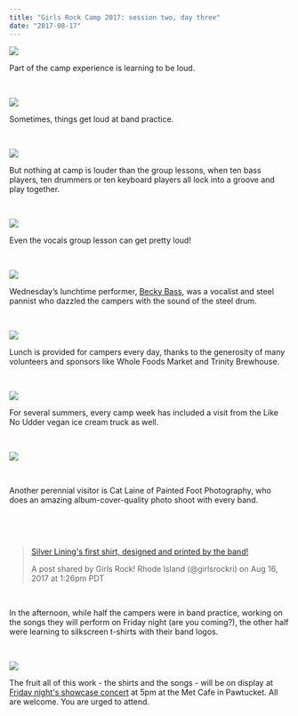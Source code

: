 ```yaml
---
title: "Girls Rock Camp 2017: session two, day three"
date: "2017-08-17"
---
```


[![](http://girlsrockri.org/wp-content/uploads/2017/08/02-03-01.jpg)](http://girlsrockri.org/wp-content/uploads/2017/08/02-03-01.jpg)

Part of the camp experience is learning to be loud.

 

[![](http://girlsrockri.org/wp-content/uploads/2017/08/02-03-02.jpg)](http://girlsrockri.org/wp-content/uploads/2017/08/02-03-02.jpg)

Sometimes, things get loud at band practice.

 

[![](http://girlsrockri.org/wp-content/uploads/2017/08/02-03-03.jpg)](http://girlsrockri.org/wp-content/uploads/2017/08/02-03-03.jpg)

But nothing at camp is louder than the group lessons, when ten bass players, ten drummers or ten keyboard players all lock into a groove and play together.

 

[![](http://girlsrockri.org/wp-content/uploads/2017/08/02-03-04.jpg)](http://girlsrockri.org/wp-content/uploads/2017/08/02-03-04.jpg)

Even the vocals group lesson can get pretty loud!

 

[![](http://girlsrockri.org/wp-content/uploads/2017/08/02-03-05.jpg)](http://girlsrockri.org/wp-content/uploads/2017/08/02-03-05.jpg)

Wednesday’s lunchtime performer, [Becky Bass](https://www.beckybass.com/), was a vocalist and steel pannist who dazzled the campers with the sound of the steel drum.

 

[![](http://girlsrockri.org/wp-content/uploads/2017/08/02-03-06.jpg)](http://girlsrockri.org/wp-content/uploads/2017/08/02-03-06.jpg)

Lunch is provided for campers every day, thanks to the generosity of many volunteers and sponsors like Whole Foods Market and Trinity Brewhouse.

 

[![](http://girlsrockri.org/wp-content/uploads/2017/08/udder.jpg)](http://girlsrockri.org/wp-content/uploads/2017/08/udder.jpg)

For several summers, every camp week has included a visit from the Like No Udder vegan ice cream truck as well.

 

[![](http://girlsrockri.org/wp-content/uploads/2017/08/02-03-08.jpg)](http://girlsrockri.org/wp-content/uploads/2017/08/02-03-08.jpg)

 

Another perennial visitor is Cat Laine of Painted Foot Photography, who does an amazing album-cover-quality photo shoot with every band.

 

 

> [Silver Lining's first shirt, designed and printed by the band!](https://www.instagram.com/p/BX3jaiAhduR/)
> 
> A post shared by Girls Rock! Rhode Island (@girlsrockri) on Aug 16, 2017 at 1:26pm PDT

 

In the afternoon, while half the campers were in band practice, working on the songs they will perform on Friday night (are you coming?), the other half were learning to silkscreen t-shirts with their band logos.

 

[![](http://girlsrockri.org/wp-content/uploads/2017/08/02-03-10.jpg)](http://girlsrockri.org/wp-content/uploads/2017/08/02-03-10.jpg)

The fruit all of this work - the shirts and the songs - will be on display at [Friday night's showcase concert](https://www.facebook.com/events/139898076603209/) at 5pm at the Met Cafe in Pawtucket. All are welcome. You are urged to attend.
